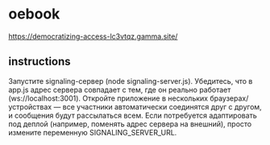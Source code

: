 # oebook
https://democratizing-access-lc3vtqz.gamma.site/

## instructions

Запустите signaling-сервер (node signaling-server.js).
Убедитесь, что в app.js адрес сервера совпадает с тем, где он реально работает (ws://localhost:3001).
Откройте приложение в нескольких браузерах/устройствах — все участники автоматически соединятся друг с другом, и сообщения будут рассылаться всем.
Если потребуется адаптировать под деплой (например, поменять адрес сервера на внешний), просто измените переменную SIGNALING_SERVER_URL.